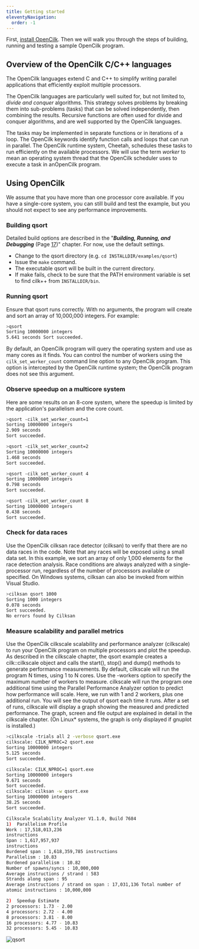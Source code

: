 ```yaml
---
title: Getting started
eleventyNavigation:
  order: -1
---
```


First, [install OpenCilk](/doc/users-guide/install). Then we will walk you through the steps of building, running and testing a sample OpenCilk program. 

## Overview of the OpenCilk C/C++ languages

The OpenCilk languages extend C and C++ to simplify writing parallel applications that efficiently exploit multiple processors.

The OpenCilk languages are particularly well suited for, but not limited to, *divide and conquer* algorithms. This strategy solves
problems by breaking them into sub-problems (tasks) that can be solved independently, then combining the results. Recursive functions are
often used for divide and conquer algorithms, and are well supported by the OpenCilk languages.

The tasks may be implemented in separate functions or in iterations of a loop. The OpenCilk keywords identify function calls and loops that
can run in parallel. The OpenCilk runtime system, Cheetah, schedules these tasks to run efficiently on the available processors. We will
use the term *worker* to mean an operating system thread that the OpenCilk scheduler uses to execute a task in anOpenCilk program.

## Using OpenCilk

We assume that you have more than one processor core available. If you have a single-core system, you can still build and test the example, but you should not
expect to see any performance improvements.

### Building qsort

Detailed build options are described in the "***Building, Running, and Debugging*** (Page [17](#_bookmark12))" chapter. For now, use the default settings.

- Change to the qsort directory (e.g. `cd INSTALLDIR/examples/qsort`)
- Issue the `make` command.
- The executable qsort will be built in the current directory.
- If make fails, check to be sure that the PATH environment variable is set to find cilk++ from `INSTALLDIR/bin`.


### Running qsort

Ensure that qsort runs correctly. With no arguments, the program will create and sort an array of 10,000,000 integers. For example:

```bash
>qsort
Sorting 10000000 integers
5.641 seconds Sort succeeded.
```

By default, an OpenCilk program will query the operating system and use as many cores as it finds. You can control the number of workers using the `cilk_set_worker_count` command line option to any OpenCilk program. This option is intercepted by the OpenCilk runtime system; the OpenCilk program does not see this argument.

### Observe speedup on a multicore system

Here are some results on an 8-core system, where the speedup is limited by the application's parallelism and the core count.

```bash
>qsort -cilk_set_worker_count=1 
Sorting 10000000 integers
2.909 seconds 
Sort succeeded.

>qsort -cilk_set_worker_count=2 
Sorting 10000000 integers
1.468 seconds 
Sort succeeded.

>qsort -cilk_set_worker_count 4
Sorting 10000000 integers
0.798 seconds 
Sort succeeded.

>qsort -cilk_set_worker_count 8
Sorting 10000000 integers
0.438 seconds 
Sort succeeded.
```

### Check for data races

Use the OpenCilk cilksan race detector (cilksan) to verify that there are no data races in the code. Note that any races will be exposed
using a small data set. In this example, we sort an array of only 1,000 elements for the race detection analysis. Race conditions are
always analyzed with a single-processor run, regardless of the number of processors available or specified. On Windows systems, cilksan can
also be invoked from within Visual Studio.

```bash
>cilksan qsort 1000 
Sorting 1000 integers
0.078 seconds 
Sort succeeded.
No errors found by Cilksan
```

### Measure scalability and parallel metrics

Use the OpenCilk cilkscale scalability and performance analyzer (cilkscale) to run your OpenCilk program on multiple processors and
plot the speedup. As described in the cilkscale chapter, the qsort example creates a cilk::cilkscale object and calls the start(), stop()
and dump() methods to generate performance measurements. By default, cilkscale will run the program N times, using 1 to N cores. Use the
-workers option to specify the maximum number of workers to measure. cilkscale will run the program one additional time using the Parallel
Performance Analyzer option to predict how performance will scale. Here, we run with 1 and 2 workers, plus one additional run. You will
see the output of qsort each time it runs. After a set of runs, cilkscale will display a graph showing the measured and predicted
performance. The graph, screen and file output are explained in detail in the cilkscale chapter. (On Linux* systems, the graph is only
displayed if gnuplot is installed.)

```bash
>cilkscale -trials all 2 -verbose qsort.exe 
cilkscale: CILK_NPROC=2 qsort.exe
Sorting 10000000 integers
5.125 seconds 
Sort succeeded.

cilkscale: CILK_NPROC=1 qsort.exe 
Sorting 10000000 integers
9.671 seconds 
Sort succeeded.
cilkscale: cilksan -w qsort.exe 
Sorting 10000000 integers
38.25 seconds 
Sort succeeded.

Cilkscale Scalability Analyzer V1.1.0, Build 7684
1)  Parallelism Profile
Work : 17,518,013,236
instructions
Span : 1,617,957,937
instructions
Burdened span : 1,618,359,785 instructions
Parallelism : 10.83
Burdened parallelism : 10.82
Number of spawns/syncs : 10,000,000
Average instructions / strand : 583
Strands along span : 95
Average instructions / strand on span : 17,031,136 Total number of
atomic instructions : 10,000,000

2)  Speedup Estimate
2 processors: 1.73 - 2.00
4 processors: 2.72 - 4.00
8 processors: 3.81 - 8.00
16 processors: 4.77 - 10.83
32 processors: 5.45 - 10.83
```

![qsort](/static/img/qsort-results.jpg)

